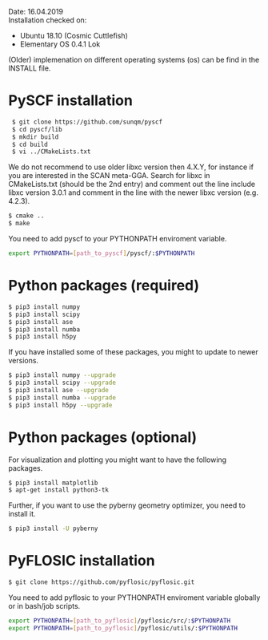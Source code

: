 Date: 16.04.2019  
Installation checked on:  

- Ubuntu 18.10 (Cosmic Cuttlefish)
- Elementary OS 0.4.1 Lok

(Older) implemenation on different operating systems (os) can be find in the INSTALL file. 

# PySCF installation 

```bash
 $ git clone https://github.com/sunqm/pyscf  
 $ cd pyscf/lib   
 $ mkdir build   
 $ cd build 
 $ vi ../CMakeLists.txt
 ```

We do not recommend to use older libxc version then 4.X.Y, for instance if you are interested in 
the SCAN meta-GGA. 
Search for libxc in CMakeLists.txt (should be the 2nd entry) and comment out the line include libxc version 3.0.1 
and comment in the line with the newer libxc version (e.g. 4.2.3). 

```bash 
$ cmake .. 
$ make 
```
You need to add pyscf to your PYTHONPATH enviroment variable. 

```bash
export PYTHONPATH=[path_to_pyscf]/pyscf/:$PYTHONPATH
```

# Python packages (required)  

```bash 
$ pip3 install numpy 
$ pip3 install scipy 
$ pip3 install ase 
$ pip3 install numba 
$ pip3 install h5py 
```

If you have installed some of these packages, you might to update to newer versions. 


```bash 
$ pip3 install numpy --upgrade
$ pip3 install scipy --upgrade
$ pip3 install ase --upgrade
$ pip3 install numba --upgrade
$ pip3 install h5py --upgrade
```

# Python packages (optional) 

For visualization and plotting you might want to have the following packages. 
```bash 
$ pip3 install matplotlib 
$ apt-get install python3-tk
```

Further, if you want to use the pyberny geometry optimizer, you need to install it. 
```bash 
$ pip3 install -U pyberny
```

# PyFLOSIC installation 

```bash 
$ git clone https://github.com/pyflosic/pyflosic.git
```

You need to add pyflosic to your PYTHONPATH enviroment variable globally or in bash/job scripts.

```bash
export PYTHONPATH=[path_to_pyflosic]/pyflosic/src/:$PYTHONPATH
export PYTHONPATH=[path_to_pyflosic]/pyflosic/utils/:$PYTHONPATH
```
